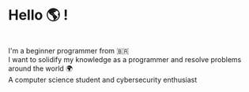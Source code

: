 <p><h1>Hello 🌎 !</h1></p>
<br>I'm a <stroke>beginner</stroke> programmer from <size="7">🇧🇷</size><br>
I want to solidify my knowledge as a programmer and resolve problems around the world 🌍<br>
A computer science student and cybersecurity enthusiast<br>
